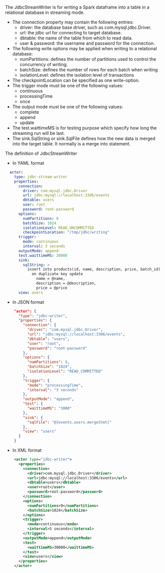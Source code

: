 The JdbcStreamWriter is for writing a Spark dataframe into a table in a relational database in streaming mode.

- The connection property may contain the following entries:
    - driver: the database base driver, such as com.mysql.jdbc.Driver.
    - url: the jdbc url for connecting to target database.
    - dbtable: the name of the table from which to read data.
    - user & password: the username and password for the connection.
- The following write options may be applied when writing to a relational database:
    - numPartitions: defines the number of partitions used to control the concurrency of writing.
    - batchSize: defines the number of rows for each batch when writing
    - isolationLevel: defines the isolation level of transactions
- The checkpointLocation can be specified as one write-option.
- The trigger mode must be one of the following values:
  - continuous
  - processingTime
  - once
- The output mode must be one of the following values:
  - complete
  - append
  - update
- The test.waittimeMS is for testing purpose which specify how long the streaming run will be last.
- The sink.SqlString or sink.SqlFile defines how the new data is merged into the target table. It normally is a merge into statement.

The definition of JdbcStreamWriter
- In YAML format
```yaml
  actor:
    type: jdbc-stream-writer
    properties:
      connection:
        driver: com.mysql.jdbc.Driver
        url: jdbc:mysql://localhost:3306/events
        dbtable: users
        user: root
        password: root-password
      options:
        numPartitions: 9
        batchSize: 1024
        isolationLevel: READ_UNCOMMITTED
        checkpointLocation: "/tmp/jdbc/writing"
      trigger:
        mode: continuous
        interval: 3 seconds
      outputMode: append
      test.waittimeMS: 30000
      sink:
        sqlString: >
          insert into products(id, name, description, price, batch_id) values(@id, @name, @description, @price, @batch_id)
            on duplicate key update
              name = @name,
              description = @description,
              price = @price
      view: users
```

- In JSON format
```json
    "actor": {
      "type": "jdbc-writer",
      "properties": {
        "connection": {
          "driver": "com.mysql.jdbc.Driver",
          "url": "jdbc:mysql://localhost:3306/events",
          "dbtable": "users",
          "user": "root",
          "password": "root-password"
        },
        "options": {
          "numPartitions": 9,
          "batchSize": "1024",
          "isolationLevel": "READ_COMMITTED"
        },
        "trigger": {
          "mode": "processingTime",
          "interval": "3 seconds"
        },
        "outputMode": "append",
        "test": {
          "waittimeMS": "3000"
        },
        "sink": {
          "sqlFile": "@{events.users.mergeStmt}"
        },
        "view": "users"
      }
    }
```

- In XML format
```xml
    <actor type="jdbc-writer">
      <properties>
        <connection>
          <driver>com.mysql.jdbc.Driver</driver>
          <url>jdbc:mysql://localhost:3306/events</url>
          <dbtable>users</dbtable>
          <user>root</user>
          <password>root-password</password>
        </connection>
        <options>
          <numPartitions>9</numPartitions>
          <batchSize>1024</batchSize>
        </options>
        <trigger>
          <mode>continuous</mode>
          <interval>5 seconds</interval>
        </trigger>
        <outputMode>append</outputMode>
        <test>
          <waittimeMS>30000</waittimeMS>
        </test>
        <view>users</view>
      </properties>
    </actor>
```